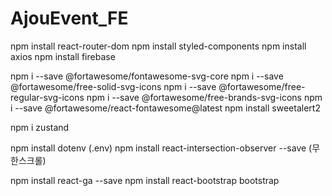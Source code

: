 # AjouEvent_FE

npm install react-router-dom
npm install styled-components
npm install axios
npm install firebase

npm i --save @fortawesome/fontawesome-svg-core
npm i --save @fortawesome/free-solid-svg-icons
npm i --save @fortawesome/free-regular-svg-icons
npm i --save @fortawesome/free-brands-svg-icons
npm i --save @fortawesome/react-fontawesome@latest
npm install sweetalert2

npm i zustand

npm install dotenv (.env)
npm install react-intersection-observer --save (무한스크롤)

npm install react-ga --save
npm install react-bootstrap bootstrap
